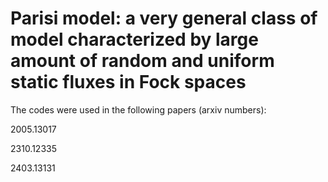# Parisi model: a very general class of model characterized by large amount of random and uniform static fluxes in Fock spaces

The codes were used in the following papers (arxiv numbers):

2005.13017

2310.12335

2403.13131
